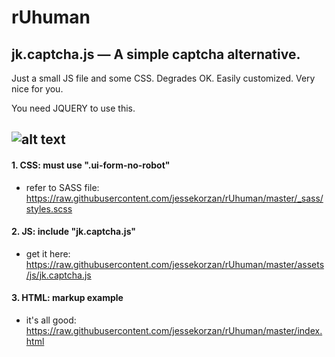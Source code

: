 # rUhuman
## jk.captcha.js &mdash; A simple captcha alternative. 
Just a small JS file and some CSS. Degrades OK. Easily customized. Very nice for you.

You need JQUERY to use this.

![alt text](https://github.com/jessekorzan/rUhuman/blob/master/assets/img/pMm2ycJPxl.gif "diagram")
---
#### 1. CSS: must use ".ui-form-no-robot"
- refer to SASS file: https://raw.githubusercontent.com/jessekorzan/rUhuman/master/_sass/styles.scss

#### 2. JS: include "jk.captcha.js"
- get it here: https://raw.githubusercontent.com/jessekorzan/rUhuman/master/assets/js/jk.captcha.js

#### 3. HTML: markup example
- it's all good: https://raw.githubusercontent.com/jessekorzan/rUhuman/master/index.html
